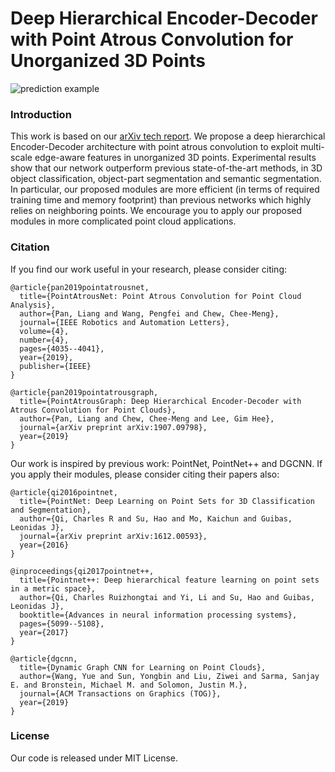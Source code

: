 # Deep  Hierarchical  Encoder-Decoder  with  Point Atrous  Convolution  for  Unorganized  3D  Points
![prediction example](https://github.com/paul007pl/PointAtrousGraph/blob/master/misc/point_atrous_conv_figure.png)


### Introduction
This work is based on our [arXiv tech report](https://arxiv.org/abs/1907.09798).
We propose a deep hierarchical Encoder-Decoder architecture with point atrous convolution to exploit multi-scale edge-aware features in unorganized 3D points.
Experimental results show that our network outperform previous state-of-the-art methods, in 3D object classification, object-part segmentation and semantic segmentation.
In particular, our proposed modules are more efficient (in terms of required training time and memory footprint) than previous networks which highly relies on neighboring points.
We encourage you to apply our proposed modules in more complicated point cloud applications.


### Citation
If you find our work useful in your research, please consider citing:

	@article{pan2019pointatrousnet,
	  title={PointAtrousNet: Point Atrous Convolution for Point Cloud Analysis},
	  author={Pan, Liang and Wang, Pengfei and Chew, Chee-Meng},
	  journal={IEEE Robotics and Automation Letters},
	  volume={4},
	  number={4},
	  pages={4035--4041},
	  year={2019},
	  publisher={IEEE}
	}

	@article{pan2019pointatrousgraph,
	  title={PointAtrousGraph: Deep Hierarchical Encoder-Decoder with Atrous Convolution for Point Clouds},
	  author={Pan, Liang and Chew, Chee-Meng and Lee, Gim Hee},
	  journal={arXiv preprint arXiv:1907.09798},
	  year={2019}
	}


Our work is inspired by previous work: PointNet, PointNet++ and DGCNN.
If you apply their modules, please consider citing their papers also:
	
	@article{qi2016pointnet,
	  title={PointNet: Deep Learning on Point Sets for 3D Classification and Segmentation},
	  author={Qi, Charles R and Su, Hao and Mo, Kaichun and Guibas, Leonidas J},
	  journal={arXiv preprint arXiv:1612.00593},
	  year={2016}
	}

	@inproceedings{qi2017pointnet++,
	  title={Pointnet++: Deep hierarchical feature learning on point sets in a metric space},
	  author={Qi, Charles Ruizhongtai and Yi, Li and Su, Hao and Guibas, Leonidas J},
	  booktitle={Advances in neural information processing systems},
	  pages={5099--5108},
	  year={2017}
	}

	@article{dgcnn,
	  title={Dynamic Graph CNN for Learning on Point Clouds},
	  author={Wang, Yue and Sun, Yongbin and Liu, Ziwei and Sarma, Sanjay E. and Bronstein, Michael M. and Solomon, Justin M.},
	  journal={ACM Transactions on Graphics (TOG)},
	  year={2019}
	}

### License
Our code is released under MIT License.


